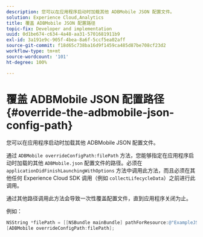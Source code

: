 ```yaml
---
description: 您可以在应用程序启动时加载其他 ADBMobile JSON 配置文件。
solution: Experience Cloud,Analytics
title: 覆盖 ADBMobile JSON 配置路径
topic-fix: Developer and implementation
uuid: 0d1be674-c634-4a48-aa31-5701681911b9
exl-id: 3a191e9c-905f-4bea-8a6f-5ccf5ea02aff
source-git-commit: f18d65c738ba16d9f1459ca485d87be708cf23d2
workflow-type: tm+mt
source-wordcount: '101'
ht-degree: 100%

---
```


# 覆盖 ADBMobile JSON 配置路径 {#override-the-adbmobile-json-config-path}

您可以在应用程序启动时加载其他 ADBMobile JSON 配置文件。

通过 `ADBMobile overrideConfigPath:filePath` 方法，您能够指定在应用程序启动时加载的其他 `ADBMobile.json` 配置文件的路径。必须在 `applicationDidFinishLaunchingWithOptions` 方法中调用此方法，而且必须在其他任何 Experience Cloud SDK 调用（例如 `collectLifecycleData`）之前进行此调用。

通过其他路径调用此方法会导致一次性覆盖配置文件，直到应用程序关闭为止。

例如：

```objective-c
NSString *filePath = [[NSBundle mainBundle] pathForResource:@"ExampleJSONFile" ofType:@"json"]; 
[ADBMobile overrideConfigPath:filePath];
```
